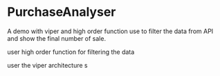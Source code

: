 # PurchaseAnalyser
A demo with viper and high order function use to filter the data from API and show the final number of sale.


user high order function for filtering the data 

user the viper architecture s
